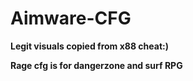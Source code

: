 # Aimware-CFG
**Legit visuals copied from x88 cheat:)** 

**Rage cfg is for dangerzone and surf RPG**


